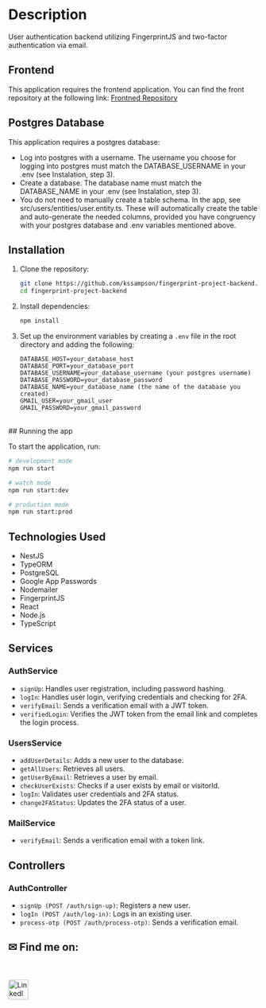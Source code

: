 # Description

User authentication backend utilizing FingerprintJS and two-factor authentication via email.

## Frontend

This application requires the frontend application. You can find the front repository at the following link: [Frontned Repository](https://github.com/kssampson/fingerprint-project-frontend.git)

## Postgres Database

This application requires a postgres database:
- Log into postgres with a username. The username you choose for logging into postgres must match the DATABASE_USERNAME in your .env (see Instalation, step 3).
- Create a database. The database name must match the DATABASE_NAME in your .env (see Instalation, step 3).
- You do not need to manually create a table schema. In the app, see src/users/entities/user.entity.ts. These will automatically create the table and auto-generate the needed columns, provided you have congruency with your postgres database and .env variables mentioned above.

## Installation

1. Clone the repository:
    ```bash
    git clone https://github.com/kssampson/fingerprint-project-backend.git
    cd fingerprint-project-backend
    ```

2. Install dependencies:
    ```bash
    npm install
    ```

3. Set up the environment variables by creating a `.env` file in the root directory and adding the following:
    ```env
    DATABASE_HOST=your_database_host
    DATABASE_PORT=your_database_port
    DATABASE_USERNAME=your_database_username (your postgres username)
    DATABASE_PASSWORD=your_database_password
    DATABASE_NAME=your_database_name (the name of the database you created)
    GMAIL_USER=your_gmail_user
    GMAIL_PASSWORD=your_gmail_password
    ```
<br>
## Running the app

To start the application, run:

```bash
# development mode
npm run start

# watch mode
npm run start:dev

# production mode
npm run start:prod
```

## Technologies Used
- NestJS
- TypeORM
- PostgreSQL
- Google App Passwords
- Nodemailer
- FingerprintJS
- React
- Node.js
- TypeScript

## Services

### AuthService

- `signUp`: Handles user registration, including password hashing.
- `logIn`: Handles user login, verifying credentials and checking for 2FA.
- `verifyEmail`: Sends a verification email with a JWT token.
- `verifiedLogin`: Verifies the JWT token from the email link and completes the login process.

### UsersService

- `addUserDetails`: Adds a new user to the database.
- `getAllUsers`: Retrieves all users.
- `getUserByEmail`: Retrieves a user by email.
- `checkUserExists`: Checks if a user exists by email or visitorId.
- `logIn`: Validates user credentials and 2FA status.
- `change2FAStatus`: Updates the 2FA status of a user.

### MailService

- `verifyEmail`: Sends a verification email with a token link.

## Controllers

### AuthController

- `signUp (POST /auth/sign-up)`: Registers a new user.
- `logIn (POST /auth/log-in)`: Logs in an existing user.
- `process-otp (POST /auth/process-otp)`: Sends a verification email.

## ✉ Find me on:
<br />
<p align="left">
 <a href="https://www.linkedin.com/in/sampsonkyle/" target="_blank" rel="noopener noreferrer">
  <img src="https://skillicons.dev/icons?i=linkedin" alt="LinkedIn" height="40" style="vertical-align:top; margin:4px 10px 4px 0;">
 </a>
</p>

